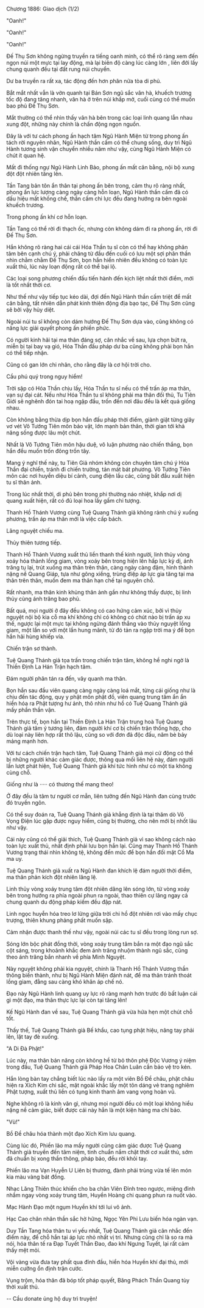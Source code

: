 




Chương 1886: Giao dịch (1/2)


"Oanh!"

"Oanh!"

"Oanh!"

Đế Thụ Sơn không ngừng truyền ra tiếng oanh minh, có thể rõ ràng xem đến ngọn núi một mực tại lay động, mà lại biên độ càng lúc càng lớn , liên đới lấy chung quanh đều tại đất rung núi chuyển.

Dư ba truyền ra rất xa, tác động đến hơn phân nửa tòa di phủ.

Bắt mắt nhất vẫn là vờn quanh tại Bán Sơn ngũ sắc vân hà, khuếch trương tốc độ đang tăng nhanh, vân hà ở trên núi khắp mở, cuối cùng có thể muốn bao phủ Đế Thụ Sơn.

Mắt thường có thể nhìn thấy vân hà bên trong các loại linh quang lẫn nhau xung đột, những này chính là chấn động ngọn nguồn.

Đây là với tư cách phong ấn hạch tâm Ngũ Hành Miện từ trong phong ấn tách rời nguyên nhân, Ngũ Hành thần cấm có thể chung sống, duy trì Ngũ Hành tương sinh vận chuyển nhiều năm như vậy, cùng Ngũ Hành Miện có chút ít quan hệ.

Mất đi thống ngự Ngũ Hành Linh Bảo, phong ấn mất cân bằng, nội bộ xung đột đột nhiên tăng lên.

Tần Tang bản tôn ẩn thân tại phong ấn bên trong, cảm thụ rõ ràng nhất, phong ấn lực lượng càng ngày càng hỗn loạn, Ngũ Hành thần cấm đã có dấu hiệu mất khống chế, thần cấm chi lực đều đang hướng ra bên ngoài khuếch trương.

Trong phong ấn khí cơ hỗn loạn.

Tần Tang có thể rời đi thạch ốc, nhưng còn không dám đi ra phong ấn, rời đi Đế Thụ Sơn.

Hắn không rõ ràng hai cái cái Hóa Thần tu sĩ còn có thể hay không phân tâm bên cạnh chú ý, phải chăng từ đầu đến cuối có lưu một sợi phân thần nhìn chằm chằm Đế Thụ Sơn, bọn hắn hiển nhiên đều không có toàn lực xuất thủ, lúc này loạn động rất có thể bại lộ.

Các loại song phương chiến đấu tiến hành đến kịch liệt nhất thời điểm, mới là tốt nhất thời cơ.

Như thế như vậy tiếp tục kéo dài, đợi đến Ngũ Hành thần cấm triệt để mất cân bằng, tất nhiên dẫn phát kinh thiên động địa bạo tạc, Đế Thụ Sơn cũng sẽ bởi vậy hủy diệt.

Ngoài núi tu sĩ không còn dám hướng Đế Thụ Sơn dựa vào, cũng không có năng lực giải quyết phong ấn phiền phức.

Có người kinh hãi tại ma thân đáng sợ, cân nhắc về sau, lựa chọn bứt ra, miễn bị tai bay vạ gió, Hóa Thần đấu pháp dư ba cũng không phải bọn hắn có thể tiếp nhận.

Cũng có gan lớn chi nhân, cho rằng đây là cơ hội trời cho.

Cầu phú quý trong nguy hiểm!

Trời sập có Hóa Thần chịu lấy, Hóa Thần tu sĩ nếu có thể trấn áp ma thân, vạn sự đại cát. Nếu như Hóa Thần tu sĩ không phải ma thân đối thủ, Tu Tiên Giới sẽ nghênh đón tai hoạ ngập đầu, trốn đến nơi đâu đều là kết quả giống nhau.

Còn không bằng thừa dịp bọn hắn đấu pháp thời điểm, giành giật từng giây vơ vét Vô Tướng Tiên môn bảo vật, lớn mạnh bản thân, thời gian tới khả năng sống được lâu một chút.

Nhất là Vô Tướng Tiên môn hậu duệ, vô luận phương nào chiến thắng, bọn hắn đều muốn trốn đông trốn tây.

Mang ý nghĩ thế này, tu Tiên Giả nhóm không còn chuyên tâm chú ý Hóa Thần đại chiến, tránh đi chiến trường, tản mát bát phương. Vô Tướng Tiên môn các nơi huyền diệu bí cảnh, cung điện lầu các, cũng bắt đầu xuất hiện tu sĩ thân ảnh.

Trong lúc nhất thời, di phủ bên trong phi thường náo nhiệt, khắp nơi dị quang xuất hiện, rất có đủ loại hoa lấy gấm chi tượng.

Thanh Hồ Thánh Vương cùng Tuệ Quang Thánh giả không rảnh chú ý xuống phương, trấn áp ma thân mới là việc cấp bách.

Lãng nguyệt chiếu ma.

Thủy thiên tương tiếp.

Thanh Hồ Thánh Vương xuất thủ liền thanh thế kinh người, linh thủy vòng xoáy hóa thành lồng giam, vòng xoáy bên trong hiện lên hấp lực kỳ dị, ánh trăng tụ lại, trút xuống ma thân trên thân, càng ngày càng đậm, hình thành nặng nề Quang Giáp, tựa như gông xiềng, trùng điệp áp lực gia tăng tại ma thân trên thân, muốn đem ma thân hạn chế tại nguyên chỗ.

Rất nhanh, ma thân kinh khủng thân ảnh gần như không thấy được, bị linh thủy cùng ánh trăng bao phủ.

Bất quá, mọi người ở đây đều không có cao hứng cảm xúc, bởi vì thủy nguyệt nội bộ kia cỗ ma khí không chỉ có không có chút nào bị trấn áp xu thế, ngược lại một mực tại không ngừng đánh thẳng vào thủy nguyệt lồng giam, một lần so với một lần hung mãnh, từ đó tản ra ngập trời ma ý để bọn hắn hãi hùng khiếp vía.

Chiến trận sơ thành.

Tuệ Quang Thánh giả tọa trấn trong chiến trận tâm, không hề nghi ngờ là Thiền Định La Hán Trận hạch tâm.

Đám người phân tán ra đến, vây quanh ma thân.

Bọn hắn sau đầu viên quang càng ngày càng loá mắt, từng cái giống như là chịu đến tác động, quy y phật môn phật đồ, viên quang trung tâm ẩn ẩn hiển hóa ra Phật tượng hư ảnh, thô nhìn như hồ có Tuệ Quang Thánh giả mấy phần thần vận.

Trên thực tế, bọn hắn tại Thiền Định La Hán Trận trung hoà Tuệ Quang Thánh giả tâm ý tương liên, đám người khí cơ bị chiến trận thống hợp, cho dù loại này liên hợp rất thô lậu, cũng so với đơn đả độc đấu, năm bè bảy mảng mạnh hơn.

Với tư cách chiến trận hạch tâm, Tuệ Quang Thánh giả mọi cử động có thể bị những người khác cảm giác được, thông qua mối liên hệ này, đám người lần lượt phát hiện, Tuệ Quang Thánh giả khí tức hình như có một tia không cùng chỗ.

Giống như là ····· có thương thế mang theo!

Ở đây đều là tâm tư người cơ mẫn, liên tưởng đến Ngũ Hành đan cùng trước đó truyền ngôn.

Có thể suy đoán ra, Tuệ Quang Thánh giả khẳng định là tại thăm dò Vô Vọng Điện lúc gặp được nguy hiểm, cũng bị thương, cho nên mới bị nhốt lâu như vậy.

Cái này cũng có thể giải thích, Tuệ Quang Thánh giả vì sao không cách nào toàn lực xuất thủ, nhất định phải lưu bọn hắn lại. Cũng may Thanh Hồ Thánh Vương trạng thái nhìn không tệ, không đến mức để bọn hắn đối mặt Cổ Ma ma uy.

Tuệ Quang Thánh giả xuất ra Ngũ Hành đan khích lệ đám người thời điểm, ma thân phản kích đột nhiên lăng lệ.

Linh thủy vòng xoáy trung tâm đột nhiên dâng lên sóng lớn, từ vòng xoáy bên trong hướng ra phía ngoài phun ra ngoài, thao thiên cự lãng ngay cả chung quanh du động pháp kiếm đều đập nát.

Linh ngọc huyễn hóa treo lơ lửng giữa trời chi hồ đột nhiên rơi vào mấy chục trượng, thiên khung phảng phất muốn sập.

Cảm nhận được thanh thế như vậy, ngoài núi các tu sĩ đều trong lòng run sợ.

Sóng lớn bộc phát đồng thời, vòng xoáy trung tâm bắn ra một đạo ngũ sắc cột sáng, trong khoảnh khắc đem ánh trăng nhuộm thành ngũ sắc, cũng theo ánh trăng bắn nhanh về phía Minh Nguyệt.

Này nguyệt không phải kia nguyệt, chính là Thanh Hồ Thánh Vương thần thông biến thành, như bị Ngũ Hành Miện đánh nát, để ma thân tránh thoát lồng giam, đằng sau càng khó khăn áp chế nó.

Đạo này Ngũ Hành linh quang uy lực rõ ràng mạnh hơn trước đó bất luận cái gì một đạo, ma thân thực lực lại còn tại tăng lên!

Kế Ngũ Hành đan về sau, Tuệ Quang Thánh giả vừa hứa hẹn một chút chỗ tốt.

Thấy thế, Tuệ Quang Thánh giả Bế khẩu, cao tụng phật hiệu, nâng tay phải lên, lật tay đè xuống.

"A Di Đà Phật!"

Lúc này, ma thân bản năng còn không hề từ bỏ thôn phệ Độc Vương ý niệm trong đầu, Tuệ Quang Thánh giả Pháp Hoa Chân Luân cần bảo vệ tro kén.

Hắn lòng bàn tay chẳng biết lúc nào lấy ra một viên Bồ Đề châu, phật châu hiện ra Xích Kim chi sắc, mặt ngoài khắc lấy một tôn dáng vẻ trang nghiêm Phật tượng, xuất thủ liền có tụng kinh thanh âm vang vọng hoàn vũ.

Nghe không rõ là kinh văn gì, nhưng mọi người đều có một loại không hiểu nặng nề cảm giác, biết được cái này hẳn là một kiện hàng ma chí bảo.

"Vù!"

Bồ Đề châu hóa thành một đạo Xích Kim lưu quang.

Cùng lúc đó, Phiền lão ma mấy người cũng cảm giác được Tuệ Quang Thánh giả truyền đến tâm niệm, tinh chuẩn nắm chặt thời cơ xuất thủ, sớm đã chuẩn bị xong thần thông, pháp bảo, đều rời khỏi tay.

Phiền lão ma Vạn Huyễn U Liên bị thương, đành phải trùng vừa tế lên món kia màu vàng bát đồng.

Nhạc Lăng Thiên thúc khiến cho ba chân Viên Đỉnh treo ngược, miệng đỉnh nhắm ngay vòng xoáy trung tâm, Huyền Hoàng chi quang phun ra nuốt vào.

Mạc Hành Đạo một ngụm Huyền khí tới lui vô ảnh.

Hạc Cao chân nhân thần sắc hờ hững, Ngọc Yên Phi Lưu biến hóa ngàn vạn.

Duy Tần Tang hóa thân tu vi yếu nhất, Tuệ Quang Thánh giả cân nhắc đến điểm này, để chỗ hắn tại áp lực nhỏ nhất vị trí. Nhưng cũng chỉ là so ra mà nói, hóa thân tế ra Đạp Tuyết Thần Đao, đao khí Ngưng Tuyết, lại rất cảm thấy mệt mỏi.

Vội vàng vừa đưa tay phất qua đỉnh đầu, hiển hóa Huyền khí đại thủ, mới miễn cưỡng ổn định trận cước.

Vụng trộm, hóa thân đã bóp tốt pháp quyết, Băng Phách Thần Quang tùy thời xuất thủ.

--
Cầu donate ủng hộ duy trì truyện!




